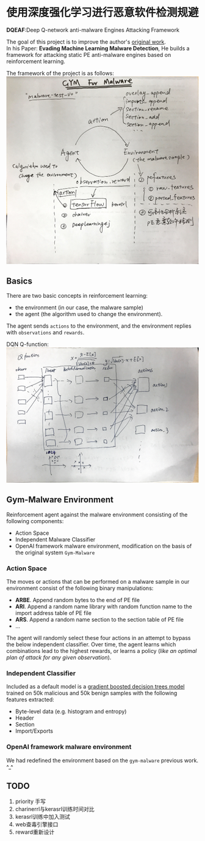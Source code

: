 # 使用深度强化学习进行恶意软件检测规避 

**DQEAF**:Deep Q-network anti-malware Engines Attacking Framework

The goal of this project is to improve the author's [original work](https://github.com/endgameinc/gym-malware).  
In his Paper: **Evading Machine Learning Malware Detection**, He builds a framework for attacking static PE anti-malware engines based on reinforcement learning.

The framework of the project is as follows:![img1](docs/images/gym-malware.jpg)

## Basics
There are two basic concepts in reinforcement learning: 
* the environment (in our case, the malware sample) 
* the agent (the algorithm used to change the environment).  

The agent sends `actions` to the environment, and the environment replies with `observations` and `rewards`.

DQN Q-function:![img2](docs/images/chainerrl-Q-function.jpg)
 
## Gym-Malware Environment
Reinforcement agent against the malware environment consisting of the following components:

* Action Space
* Independent Malware Classifier
* OpenAI framework malware environment, modification on the basis of the original system `Gym-Malware`
 
### Action Space

The moves or actions that can be performed on a malware sample in our environment consist of the following binary manipulations:
* **ARBE**. Append random bytes to the end of PE file
* **ARI**. Append a random name library with random function name to the import address table of PE file
* **ARS**. Append a random name section to the section table of PE file
* ...

The agent will randomly select these four actions in an attempt to bypass the below independent classifier. Over time, the agent learns which combinations lead to the highest rewards, or learns a policy (*like an optimal plan of attack for any given observation*).

### Independent Classifier

Included as a default model is a [gradient boosted decision trees model] trained on 50k malicious and 50k benign samples with the following features extracted:
* Byte-level data (e.g. histogram and entropy)
* Header
* Section
* Import/Exports

[gradient boosted decision trees model]: http://scikit-learn.org/stable/modules/generated/sklearn.ensemble.GradientBoostingClassifier.html

### OpenAI framework malware environment
We had redefined the environment based on the `gym-malware` previous work. ^_^

## TODO
1. priority 手写
2. charinerrl与kerasrl训练时间对比
3. kerasrl训练中加入测试
4. web查毒引擎接口
5. reward重新设计
